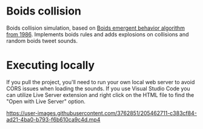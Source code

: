 # Boids collision
Boids collision simulation, based on [Boids emergent behavior algorithm from 1986](https://en.wikipedia.org/wiki/Boids). Implements boids rules and adds explosions on collisions and random boids tweet sounds. 

# Executing locally
If you pull the project, you'll need to run your own local web server to avoid CORS issues when loading the sounds. If you use Visual Studio Code you can utilize Live Server extension and right click on the HTML file to find the "Open with Live Server" option.

https://user-images.githubusercontent.com/3762851/205462711-c383cf84-ad21-4ba0-b793-f6b610ca9c4d.mp4

